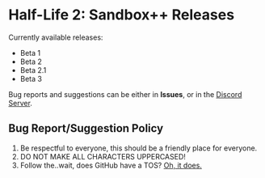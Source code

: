 # Half-Life 2: Sandbox++ Releases
Currently available releases:
- Beta 1
- Beta 2
- Beta 2.1
- Beta 3

Bug reports and suggestions can be either in **Issues**, or in the [Discord Server](https://discord.gg/3DkET6fqXr).

## Bug Report/Suggestion Policy
1. Be respectful to everyone, this should be a friendly place for everyone.
2. DO NOT MAKE ALL CHARACTERS UPPERCASED!
3. Follow the..wait, does GitHub have a TOS? [Oh, it does.](https://docs.github.com/en/site-policy/github-terms/github-terms-of-service)
